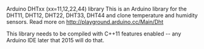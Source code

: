 Arduino DHTxx (xx=11,12,22,44) library
This is an Arduino library for the DHT11, DHT12, DHT22, DHT33, DHT44 and clone temperature and humidity sensors.
Read more on http://playground.arduino.cc/Main/Dht

This library needs to be compiled with C++11 features enabled -- any Arduino IDE later that 2015 will do that.
